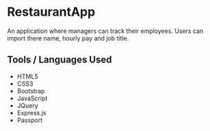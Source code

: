 # RestaurantApp
An application where managers can track their employees. Users can import there name, hourly pay and job title.

## Tools / Languages Used
- HTML5
- CSS3
- Bootstrap
- JavaScript
- JQuery
- Express.js
- Passport
  
